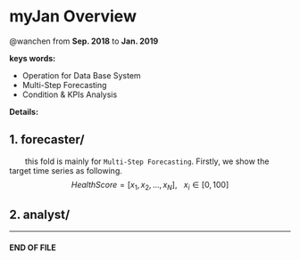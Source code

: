 # myJan Overview

@wanchen from **Sep. 2018** to **Jan. 2019**

**keys words:**
  - Operation for Data Base System
  - Multi-Step Forecasting
  - Condition & KPIs Analysis

**Details:**


## 1. forecaster/

&emsp;&emsp;this fold is mainly for `Multi-Step Forecasting`. Firstly, we show the target time series as following.
$$HealthScore = [x_1, x_2,..., x_N], \ \ \  x_i \in [0, 100]$$



## 2. analyst/









---
#### END OF FILE
